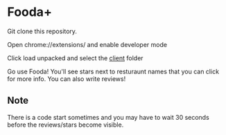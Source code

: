 # Fooda+

Git clone this repository.

Open chrome://extensions/ and enable developer mode

Click load unpacked and select the [client](./client) folder

Go use Fooda! You'll see stars next to resturaunt names that you can click for more info. You can also write reviews!

## Note

There is a code start sometimes and you may have to wait 30 seconds before the reviews/stars become visible.
